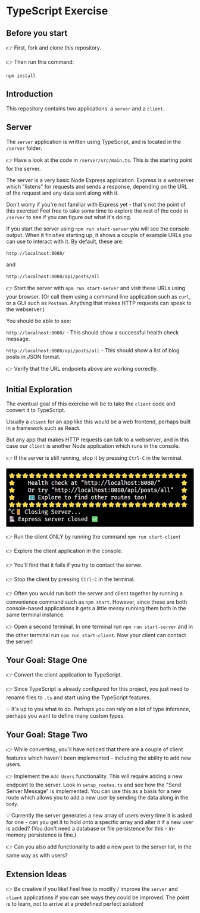 # TypeScript Exercise

## Before you start

👉 First, fork and clone this repository.

👉 Then run this command:

```
npm install
```

## Introduction

This repository contains two applications: a `server` and a `client`.

## Server

The `server` application is written using TypeScript, and is located in the `/server` folder.

👉 Have a look at the code in `/server/src/main.ts`. This is the starting point for the server.

The server is a very basic Node Express application. Express is a webserver which "listens" for requests and sends a response, depending on the URL of the request and any data sent along with it.

Don't worry if you're not familiar with Express yet - that's not the point of this exercise! Feel free to take some time to explore the rest of the code in `/server` to see if you can figure out what it's doing.

If you start the server using `npm run start-server` you will see the console output. When it finishes starting up, it shows a couple of example URLs you can use to interact with it. By default, these are:

`http://localhost:8080/`

and

`http://localhost:8080/api/posts/all`

👉 Start the server with `npm run start-server` and visit these URLs using your browser. (Or call them using a command line application such as `curl`, or a GUI such as `Postman`. Anything that makes HTTP requests can speak to the webserver.)

You should be able to see:

`http://localhost:8080/` - This should show a successful health check message.

`http://localhost:8080/api/posts/all` - This should show a list of blog posts in JSON format.

👉 Verify that the URL endpoints above are working correctly.

## Initial Exploration

The eventual goal of this exercise will be to take the `client` code and convert it to TypeScript.

Usually a `client` for an app like this would be a web frontend, perhaps built in a framework such as React.

But any app that makes HTTP requests can talk to a webserver, and in this case our `client` is another Node application which runs in the console.

👉 If the server is still running, stop it by pressing `Ctrl-C` in the terminal.

![Closing the Server](./images/server_close.jpg)

👉 Run the client ONLY by running the command `npm run start-client`

👉 Explore the client application in the console.

👉 You'll find that it fails if you try to contact the server.

👉 Stop the client by pressing `Ctrl-C` in the terminal.

👉 Often you would run both the server and client together by running a convenience command such as `npm start`. However, since these are both console-based applications it gets a little messy running them both in the same terminal instance.

👉 Open a second terminal. In one terminal run `npm run start-server` and in the other terminal run `npm run start-client`. Now your client can contact the server!

## Your Goal: Stage One

👉 Convert the client application to TypeScript.

👉 Since TypeScript is already configured for this project, you just need to rename files to `.ts` and start using the TypeScript features.

💡 It's up to you what to do. Perhaps you can rely on a lot of type inference, perhaps you want to define many custom types.

## Your Goal: Stage Two

👉 While converting, you'll have noticed that there are a couple of client features which haven't been implemented - including the ability to add new users.

👉 Implement the `Add Users` functionality. This will require adding a new endpoint to the server. Look in `setup_routes.ts` and see how the "Send Server Message" is implemented. You can use this as a basis for a new route which allows you to add a new user by sending the data along in the `body`.

💡 Currently the server generates a new array of users every time it is asked for one - can you get it to hold onto a specific array and alter it if a new user is added? (You don't need a database or file persistence for this - in-memory persistence is fine.)

👉 Can you also add functionality to add a new `post` to the server list, in the same way as with users?

## Extension Ideas

👉 Be creative if you like! Feel free to modify / improve the `server` and `client` applications if you can see ways they could be improved. The point is to learn, not to arrive at a predefined perfect solution!
